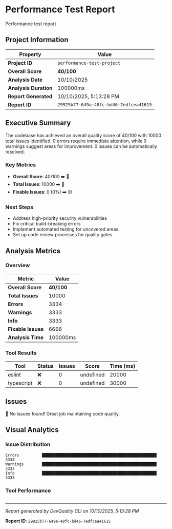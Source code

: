 # Performance Test Report

Performance test report

## Project Information

| Property | Value |
|----------|-------|
| **Project ID** | `performance-test-project` |
| **Overall Score** | **40/100** |
| **Analysis Date** | 10/10/2025 |
| **Analysis Duration** | 100000ms |
| **Report Generated** | 10/10/2025, 5:13:28 PM |
| **Report ID** | `29925b77-649a-48fc-bd46-7edfcea41615` |

## Executive Summary

The codebase has achieved an overall quality score of 40/100 with 10000 total issues identified. 0 errors require immediate attention, while 0 warnings suggest areas for improvement. 0 issues can be automatically resolved.

### Key Metrics

- **Overall Score**: 40/100 ➡️ 🔴
- **Total Issues**: 10000 ➡️ 🔴
- **Fixable Issues**: 0 (0%) ➡️ 🟡

### Next Steps

- Address high\-priority security vulnerabilities
- Fix critical build\-breaking errors
- Implement automated testing for uncovered areas
- Set up code review processes for quality gates

## Analysis Metrics

### Overview

| Metric | Value |
|--------|-------|
| **Overall Score** | **40/100** |
| **Total Issues** | 10000 |
| **Errors** | 3334 |
| **Warnings** | 3333 |
| **Info** | 3333 |
| **Fixable Issues** | 6666 |
| **Analysis Time** | 100000ms |

### Tool Results

| Tool | Status | Issues | Score | Time (ms) |
|------|--------|--------|-------|-----------|
| eslint | ❌ | 0 | undefined | 20000 |
| typescript | ❌ | 0 | undefined | 30000 |

## Issues

🎉 No issues found! Great job maintaining code quality.

## Visual Analytics

### Issue Distribution

```
Errors          ██████████████████████████████████████████████████ 3334
Warnings        ██████████████████████████████████████████████████ 3333
Info            ██████████████████████████████████████████████████ 3333
```

### Tool Performance

```

```

---

*Report generated by DevQuality CLI on 10/10/2025, 5:13:28 PM*

**Report ID**: `29925b77-649a-48fc-bd46-7edfcea41615`
